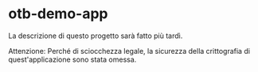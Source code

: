 otb-demo-app
============
La descrizione di questo progetto sarà fatto più tardì.

Attenzione: Perché di sciocchezza legale, la sicurezza della crittografia di quest'applicazione sono stata omessa.
